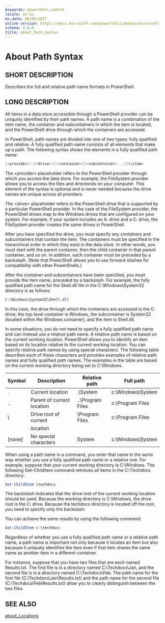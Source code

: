 ```yaml
---
keywords: powershell,cmdlet
locale: en-us
ms.date: 06/09/2017
online version: https://docs.microsoft.com/powershell/module/microsoft.powershell.core/about/about_path_syntax?view=powershell-7.x&WT.mc_id=ps-gethelp
schema: 2.0.0
title: about_Path_Syntax
---
```

# About Path Syntax

## SHORT DESCRIPTION
Describes the full and relative path name formats in  PowerShell.

## LONG DESCRIPTION

All items in a data store accessible through a PowerShell provider can be
uniquely identified by their path names. A path name is a combination of the
item name, the container and subcontainers in which the item is located, and
the PowerShell drive through which the containers are accessed.

In PowerShell, path names are divided into one of two types: fully qualified
and relative. A fully qualified path name consists of all elements that make
up a path. The following syntax shows the elements in a fully qualified path
name:

```powershell
[<provider>::]<drive>:[\<container>[\<subcontainer>...]]\<item>
```

The \<provider\> placeholder refers to the PowerShell provider through which
you access the data store. For example, the FileSystem provider allows you to
access the files and directories on your computer. This element of the syntax
is optional and is never needed because the drive names are unique across all
providers.

The \<drive\> placeholder refers to the PowerShell drive that is supported by
a particular PowerShell provider. In the case of the FileSystem provider, the
PowerShell drives map to the Windows drives that are configured on your
system. For example, if your system includes an A: drive and a C: drive, the
FileSystem provider creates the same drives in PowerShell.

After you have specified the drive, you must specify any containers and
subcontainers that contain the item. The containers must be specified in the
hierarchical order in which they exist in the data store. In other words, you
must start with the parent container, then the child container in that parent
container, and so on. In addition, each container must be preceded by a
backslash. (Note that PowerShell allows you to use forward slashes for
compatibility with other PowerShells.)

After the container and subcontainers have been specified, you must provide
the item name, preceded by a backslash. For example, the fully qualified path
name for the Shell.dll file in the C:\\Windows\\System32 directory is as
follows:

```powershell
C:\Windows\System32\Shell.dll
```

In this case, the drive through which the containers are accessed is the C:
drive, the top-level container is Windows, the subcontainer is System32
(located within the Windows container), and the item is Shell.dll.

In some situations, you do not need to specify a fully qualified path name and
can instead use a relative path name. A relative path name is based on the
current working location. PowerShell allows you to identify an item based on
its location relative to the current working location. You can specify
relative path names by using special characters. The following table describes
each of these characters and provides examples of relative path names and
fully qualified path names. The examples in the table are based on the current
working directory being set to C:\Windows.

|Symbol|Description               |Relative path    |Full path          |
|------|--------------------------|-----------------|-------------------|
|.     |Current location          |.\\System        |c:\\Windows\\System|
|..    |Parent of current location|..\\Program Files|c:\\Program Files  |
|\     |Drive root of current     |\\Program Files  |c:\\Program Files  |
|      |location                  |                 |                   |
|[none]|No special characters     |System           |c:\\Windows\\System|

When using a path name in a command, you enter that name in the same way
whether you use a fully qualified path name or a relative one. For example,
suppose that your current working directory is C:\Windows. The following
Get-ChildItem command retrieves all items in the C:\Techdocs directory:

```powershell
Get-ChildItem \techdocs
```

The backslash indicates that the drive root of the current working location
should be used. Because the working directory is C:\\Windows, the drive root
is the C: drive. Because the techdocs directory is located off the root, you
need to specify only the backslash.

You can achieve the same results by using the following command:

```powershell
Get-ChildItem c:\techdocs
```

Regardless of whether you use a fully qualified path name or a relative path
name, a path name is important not only because it locates an item but also
because it uniquely identifies the item even if that item shares the same name
as another item in a different container.

For instance, suppose that you have two files that are each named Results.txt.
The first file is in a directory named C:\\Techdocs\\Jan, and the second file
is in a directory named C:\\Techdocs\\Feb. The path name for the first file
(C:\\Techdocs\\Jan\\Results.txt) and the path name for the second file
(C:\\Techdocs\\Feb\\Results.txt) allow you to clearly distinguish between the
two files.

## SEE ALSO

[about_Locations](about_Locations.md)
